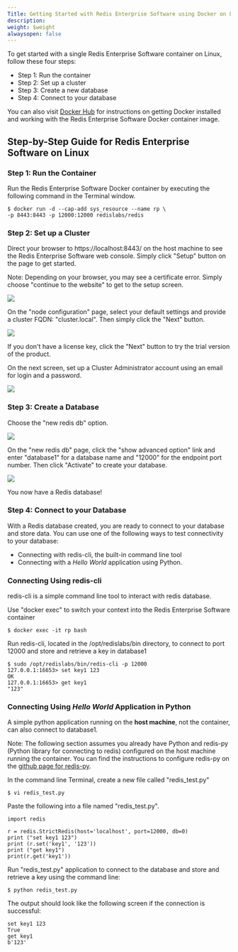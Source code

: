 ```yaml
---
Title: Getting Started with Redis Enterprise Software using Docker on Linux
description: 
weight: $weight
alwaysopen: false
---
```

To get started with a single Redis Enterprise Software container on
Linux, follow these four steps:

-   Step 1: Run the container
-   Step 2: Set up a cluster
-   Step 3: Create a new database
-   Step 4: Connect to your database

You can also visit [Docker
Hub](https://hub.docker.com/r/redislabs/redis/) for instructions on
getting Docker installed and working with the Redis Enterprise Software
Docker container image.

## Step-by-Step Guide for Redis Enterprise Software on Linux

### Step 1: Run the Container

Run the Redis Enterprise Software Docker container by executing the
following command in the Terminal window.

``` src
$ docker run -d --cap-add sys_resource --name rp \
-p 8443:8443 -p 12000:12000 redislabs/redis
```

### Step 2: Set up a Cluster

Direct your browser to https://localhost:8443/ on the host machine to
see the Redis Enterprise Software web console. Simply click "Setup"
button on the page to get started.

Note: Depending on your browser, you may see a certificate error. Simply
choose "continue to the website" to get to the setup screen.

![](/images/rs/setup_linux.png)

On the "node configuration" page, select your default settings and
provide a cluster FQDN: "cluster.local". Then simply click the "Next"
button.

![](/images/rs/setup2_linux.png)

If you don't have a license key, click the "Next" button to try the
trial version of the product.

On the next screen, set up a Cluster Administrator account using
an email for login and a password.

![](/images/rs/Screenshot-from-2017-04-06-16-54-41.png)

### Step 3: Create a Database

Choose the "new redis db" option.

![](/images/rs/pick-db-linux.png)

On the "new redis db" page, click the "show advanced option" link and
enter "database1" for a database name and "12000" for the endpoint port
number. Then click "Activate" to create your database.

![](/images/rs/db-create-screen-linux.png?width=600&height=635)

You now have a Redis database!

### Step 4: Connect to your Database

With a Redis database created, you are ready to connect to your database
and store data. You can use one of the following ways to test
connectivity to your database:

-   Connecting with redis-cli, the built-in command line tool
-   Connecting with a _Hello World_ application using Python.

### Connecting Using redis-cli

redis-cli is a simple command line tool to interact with redis database.

Use "docker exec" to switch your context into the Redis Enterprise
Software container

``` src
$ docker exec -it rp bash
```

Run redis-cli, located in the /opt/redislabs/bin directory, to connect
to port 12000 and store and retrieve a key in database1

``` src
$ sudo /opt/redislabs/bin/redis-cli -p 12000
127.0.0.1:16653> set key1 123
OK
127.0.0.1:16653> get key1
"123"
```

### Connecting Using _Hello World_ Application in Python

A simple python application running on the **host machine**, not the
container, can also connect to database1.

Note: The following section assumes you already have Python and redis-py
(Python library for connecting to redis) configured on the host machine
running the container. You can find the instructions to configure
redis-py on the [github page for
redis-py](https://github.com/andymccurdy/redis-py).

In the command line Terminal, create a new file called "redis\_test.py"

``` src
$ vi redis_test.py
```

Paste the following into a file named "redis\_test.py".

``` src
import redis

r = redis.StrictRedis(host='localhost', port=12000, db=0)
print ("set key1 123")
print (r.set('key1', '123'))
print ("get key1")
print(r.get('key1'))
```

Run "redis\_test.py" application to connect to the database and store
and retrieve a key using the command line:

``` src
$ python redis_test.py
```

The output should look like the following screen if the connection is
successful:

``` src
set key1 123
True
get key1
b'123'
```
